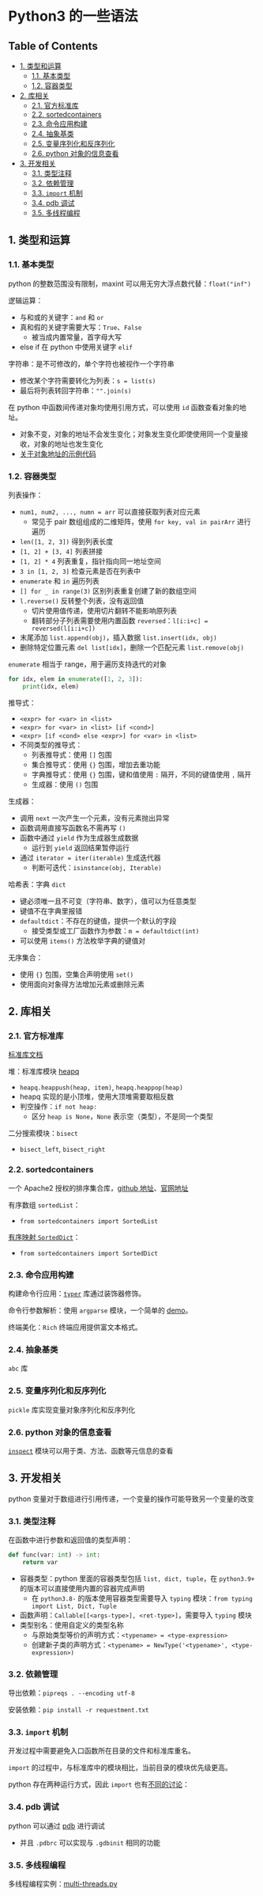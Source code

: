 <!-- omit in toc -->
# Python3 的一些语法

<!-- omit in toc -->
## Table of Contents

- [1. 类型和运算](#1-类型和运算)
  - [1.1. 基本类型](#11-基本类型)
  - [1.2. 容器类型](#12-容器类型)
- [2. 库相关](#2-库相关)
  - [2.1. 官方标准库](#21-官方标准库)
  - [2.2. sortedcontainers](#22-sortedcontainers)
  - [2.3. 命令应用构建](#23-命令应用构建)
  - [2.4. 抽象基类](#24-抽象基类)
  - [2.5. 变量序列化和反序列化](#25-变量序列化和反序列化)
  - [2.6. python 对象的信息查看](#26-python-对象的信息查看)
- [3. 开发相关](#3-开发相关)
  - [3.1. 类型注释](#31-类型注释)
  - [3.2. 依赖管理](#32-依赖管理)
  - [3.3. `import` 机制](#33-import-机制)
  - [3.4. pdb 调试](#34-pdb-调试)
  - [3.5. 多线程编程](#35-多线程编程)

## 1. 类型和运算

### 1.1. 基本类型

python 的整数范围没有限制，maxint 可以用无穷大浮点数代替：`float("inf")`

逻辑运算：

- 与和或的关键字：`and` 和 `or`
- 真和假的关键字需要大写：`True`、`False`
  - 被当成内置常量，首字母大写
- else if 在 python 中使用关键字 `elif`

字符串：是不可修改的，单个字符也被视作一个字符串

- 修改某个字符需要转化为列表：`s = list(s)`
- 最后将列表转回字符串：`"".join(s)`

在 python 中函数间传递对象均使用引用方式，可以使用 `id` 函数查看对象的地址。

- 对象不变，对象的地址不会发生变化；对象发生变化即使使用同一个变量接收，对象的地址也发生变化
- [关于对象地址的示例代码](./addr-demo.py)

### 1.2. 容器类型

列表操作：

- `num1, num2, ..., numn = arr` 可以直接获取列表对应元素
  - 常见于 pair 数组组成的二维矩阵，使用 `for key, val in pairArr` 进行遍历
- `len([1, 2, 3])` 得到列表长度
- `[1, 2] + [3, 4]` 列表拼接
- `[1, 2] * 4` 列表重复，指针指向同一地址空间
- `3 in [1, 2, 3]` 检查元素是否在列表中
- `enumerate` 和 `in` 遍历列表
- `[] for _ in range(3)` 区别列表重复创建了新的数组空间
- `l.reverse()` 反转整个列表，没有返回值
  - 切片使用值传递，使用切片翻转不能影响原列表
  - 翻转部分子列表需要使用内置函数 `reversed`：`l[i:i+c] = reversed(l[i:i+c])`
- 末尾添加 `list.append(obj)`，插入数据 `list.insert(idx, obj)`
- 删除特定位置元素 `del list[idx]`，删除一个匹配元素 `list.remove(obj)`

`enumerate` 相当于 range，用于遍历支持迭代的对象

```py
for idx, elem in enumerate([1, 2, 3]):
    print(idx, elem)
```

推导式：

- `<expr> for <var> in <list>`
- `<expr> for <var> in <list> [if <cond>]`
- `<expr> [if <cond> else <expr>] for <var> in <list>`
- 不同类型的推导式：
  - 列表推导式：使用 `[]` 包围
  - 集合推导式：使用 `{}` 包围，增加去重功能
  - 字典推导式：使用 `{}` 包围，键和值使用 `:` 隔开，不同的键值使用 `,` 隔开
  - 生成器：使用 `()` 包围

生成器：

- 调用 `next` 一次产生一个元素，没有元素抛出异常
- 函数调用直接写函数名不需再写 `()`
- 函数中通过 `yield` 作为生成器生成数据
  - 运行到 `yield` 返回结果暂停运行
- 通过 `iterator = iter(iterable)` 生成迭代器
  - 判断可迭代：`isinstance(obj, Iterable)`

哈希表：字典 `dict`

- 键必须唯一且不可变（字符串、数字），值可以为任意类型
- 键值不在字典里报错
- `defaultdict`：不存在的键值，提供一个默认的字段
  - 接受类型或工厂函数作为参数：`m = defaultdict(int)`
- 可以使用 `items()` 方法枚举字典的键值对

无序集合：

- 使用 `{}` 包围，空集合声明使用 `set()`
- 使用面向对象得方法增加元素或删除元素

## 2. 库相关

### 2.1. 官方标准库

[标准库文档](https://docs.python.org/3/library/index.html)

堆：标准库模块 [heapq](https://docs.python.org/3/library/heapq.html)

- `heapq.heappush(heap, item)`, `heapq.heappop(heap)`
- heapq 实现的是小顶堆，使用大顶堆需要取相反数
- 判空操作：`if not heap:`
  - 区分 `heap is None`，`None` 表示空（类型），不是同一个类型

二分搜索模块：`bisect`

- `bisect_left`, `bisect_right`

### 2.2. sortedcontainers

一个 Apache2 授权的排序集合库，[github 地址](https://github.com/grantjenks/python-sortedcontainers)、[官网地址](http://www.grantjenks.com/docs/sortedcontainers/#)

有序数组 `sortedList`：

- `from sortedcontainers import SortedList`

[有序映射 `SortedDict`](http://www.grantjenks.com/docs/sortedcontainers/sorteddict.html)：

- `from sortedcontainers import SortedDict`

### 2.3. 命令应用构建

构建命令行应用：[`typer`](https://github.com/tiangolo/typer) 库通过装饰器修饰。

命令行参数解析：使用 `argparse` 模块，一个简单的 [demo](./argparse-demo.py)。

终端美化：`Rich` 终端应用提供富文本格式。

### 2.4. 抽象基类

`abc` 库

### 2.5. 变量序列化和反序列化

`pickle` 库实现变量对象序列化和反序列化

### 2.6. python 对象的信息查看

[`inspect`](https://docs.python.org/3.11/library/inspect.html) 模块可以用于类、方法、函数等元信息的查看

## 3. 开发相关

python 变量对于数组进行引用传递，一个变量的操作可能导致另一个变量的改变

### 3.1. 类型注释

在函数中进行参数和返回值的类型声明：

```py
def func(var: int) -> int:
    return var
```

- 容器类型：python 里面的容器类型包括 `list, dict, tuple`，在 `python3.9+` 的版本可以直接使用内置的容器完成声明
  - 在 `python3.8-` 的版本使用容器类型需要导入 `typing` 模块：`from typing import List, Dict, Tuple`
- 函数声明：`Callable[[<args-type>], <ret-type>]`，需要导入 `typing` 模块
- 类型别名：使用自定义的类型名称
  - 与原始类型等价的声明方式：`<typename> = <type-expression>`
  - 创建新子类的声明方式：`<typename> = NewType('<typename>', <type-expression>)`

### 3.2. 依赖管理

导出依赖：`pipreqs . --encoding utf-8`

安装依赖：`pip install -r requestment.txt`

### 3.3. `import` 机制

开发过程中需要避免入口函数所在目录的文件和标准库重名。

`import` 的过程中，与标准库中的模块相比，当前目录的模块优先级更高。

python 存在两种运行方式，因此 `import` 也有[不同的讨论](https://zhuanlan.zhihu.com/p/63143493)：

### 3.4. pdb 调试

python 可以通过 [pdb](https://docs.python.org/3/library/pdb.html) 进行调试

- 并且 `.pdbrc` 可以实现与 `.gdbinit` 相同的功能

### 3.5. 多线程编程

多线程编程实例：[multi-threads.py](./multi-threads.py)
